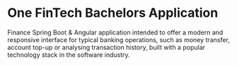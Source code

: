 # One FinTech Bachelors Application

Finance Spring Boot & Angular application intended to offer a modern and responsive interface for typical banking operations, such as money transfer, account top-up or analysing transaction history, built with a popular technology stack in the software industry.

